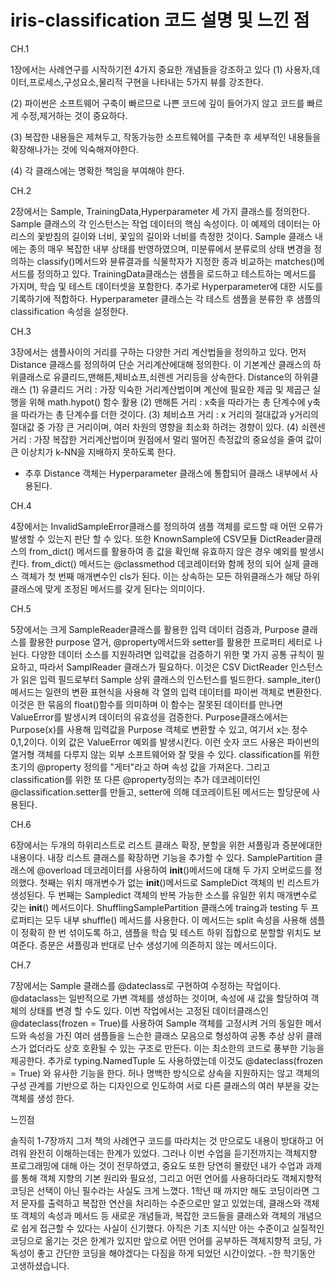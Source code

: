 # iris-classification 코드 설명 및 느낀 점
CH.1

1장에서는 사례연구를 시작하기전 4가지 중요한 개념들을 강조하고 있다
(1) 사용자,데이터,프로세스,구성요소,물리적 구현을 나타내는 5가지 뷰를 강조한다.

(2) 파이썬은 소프트웨어 구축이 빠르므로 나쁜 코드에 깊이 들어가지 않고 코드를 빠르게 수정,제거하는 것이 중요하다.

(3) 복잡한 내용들은 제쳐두고, 작동가능한 소프트웨어를 구축한 후 세부적인 내용들을 확장해나가는 것에 익숙해져야한다.

(4) 각 클래스에는 명확한 책임을 부여해야 한다. 

CH.2 

2장에서는 Sample, TrainingData,Hyperparameter 세 가지 클래스를 정의한다.
Sample 클래스의 각 인스턴스는 작업 데이터의 핵심 속성이다. 이 예제의 데이터는 아리스의 꽃받침의 길이와 너비, 꽃잎의 길이와 너비를 측정한 것이다.
Sample 클래스 내에는 종의 매우 복잡한 내부 상태를 반영하였으며, 미분류에서 분류로의 상태 변경을 정의하는 classify()메서드와 뷴류결과를 식물학자가 지정한 종과 비교하는 matches()메서드를 정의하고 있다.
TrainingData클래스는 샘플을 로드하고 테스트하는 메서드를 가지며, 학습 및 테스트 데이터셋을 포함한다. 추가로 Hyperparameter에 대한 시도를 기록하기에 적합하다. 
Hyperparameter 클래스는 각 테스트 샘플을 분류한 후 샘플의 classification 속성을 설정한다. 

CH.3

3장에서는 샘플사이의 거리를 구하는 다양한 거리 계산법들을 정의하고 있다.
먼저 Distance 클래스를 정의하여 단순 거리계산에대해 정의한다. 이 기본계산 클래스의 하위클래스로 유클리드,맨해튼,체비쇼프,쇠렌센 거리등을 상속한다.
Distance의 하위클래스
(1) 유클리드 거리 : 가장 익숙한 거리계산법이며 계산에 필요한 제곱 및 제곱근 실행을 위해 math.hypot() 함수 활용
(2) 맨해튼 거리 : x축을 따라가는 총 단계수에 y축을 따라가는 총 단계수를 더한 것이다. 
(3) 체비쇼프 거리 : x 거리의 절대값과 y거리의 절대값 중 가장 큰 거리이며, 여러 차원의 영향을 최소화 하려는 경향이 있다.
(4) 쇠렌센 거리 : 가장 복잡한 거리계산법이며 원점에서 멀리 떨어진 측정값의 중요성을 줄여 값이 큰 이상치가 k-NN을 지배하지 못하도록 한다.
* 추후 Distance 객체는 Hyperparameter 클래스에 통합되어 클래스 내부에서 사용된다.

CH.4 

4장에서는 InvalidSampleError클래스를 정의하여 샘플 객체를 로드할 때 어떤 오류가 발생할 수 있는지 판단 할 수 있다.
또한 KnownSample에 CSV모듈 DictReader클래스의 from_dict() 메서드를 활용하여 종 값을 확인해 유효하지 않은 경우 예외를 발생시킨다.
from_dict() 메서드는 @classmethod 데코레이터와 함께 정의 되어 실제 클래스 객체가 첫 번째 매개변수인 cls가 된다. 이는 상속하는 모든 하위클래스가 해당 하위클래스에 맞게 조정된 메서드를 갖게 된다는 의미이다. 

CH.5 

5장에서는 크게 SampleReader클래스를 활용한 입력 데이터 검증과, Purpose 클래스를 활용한 purpose 열거, @property메서드와 setter를 활용한 프로퍼티 세터로 나뉜다.
다양한 데이터 소스를 지원하려면 입력값을 검증하기 위한 몇 가지 공통 규칙이 필요하고, 따라서 SamplReader 클래스가 필요하다. 
이것은 CSV DictReader 인스턴스가 읽은 입력 필드로부터 Sample 상위 클래스의 인스턴스를 빌드한다. sample_iter() 메서드는 일련의 변환 표현식을 사용해 각 열의 입력 데이터를 파이썬 객체로 변환한다. 이것은 한 묶음의 float()함수를 의미하며 이 함수는 잘못된 데이터를 만나면 ValueError를 발생시켜 데이터의 유효성을 검증한다.
Purpose클래스에서는 Purpose(x)를 사용해 입력값을 Purpose 객체로 변환할 수 있고, 여기서 x는 정수 0,1,2이다. 이외 값은 ValueError 예외를 발생시킨다. 이런 숫자 코드 사용은 파이썬의 열거형 객체를 다루지 않는 외부 소프트웨어와 잘 맞을 수 있다.
classification를 위한 초기의 @property 정의를 "게터"라고 하며 속성 값을 가져온다. 그리고 classification를 위한 또 다른 @property정의는 추가 데코레이터인 @classification.setter를 만들고, setter에 의해 데코레이트된 메서드는 할당문에 사용된다.

CH.6

6장에서는 두개의 하위리스트로 리스트 클래스 확장, 분할을 위한 셔플링과 증분에대한 내용이다.
내장 리스트 클래스를 확장하면 기능을 추가할 수 있다. SamplePartition 클래스에 @overload 데코레이터를 사용하여 __init__()메서드에 대해 두 가지 오버로드를 정의했다. 첫째는 위치 매개변수가 없는 __init__()메서드로 SampleDict 객체의 빈 리스트가 생성된다. 두 번째는 Sampledict 객체의 반복 가능한 소스를 유일한 위치 매개변수로 갖는 __init__() 메서드이다.
ShufflingSamplePartition 클래스에 traing과 testing 두 프로퍼티는 모두 내부 shuffle() 메서드를 사용한다. 이 메서드는 split 속성을 사용해 샘플이 정확히 한 번 섞이도록 하고, 샘플을 학습 및 테스트 하위 집합으로 분할할 위치도 보여준다.
증분은 셔플링과 반대로 난수 생성기에 의존하지 않는 메서드이다.

CH.7

7장에서는 Sample 클래스를 @dateclass로 구현하여 수정하는 작업이다. @dataclass는 일반적으로 가변 객체를 생성하는 것이며, 속성에 새 값을 할당하여 객체의 상태를 변경 할 수도 있다. 이번 작업에서는 고정된 데이터클래스인 @dateclass(frozen = True)를 사용하여 Sample 객체를 고정시켜 거의 동일한 메서드와 속성을 가진 여러 샘플들을 느슨한 클래스 모음으로 형성하여 공통 추상 상위 클래스가 없더라도 상호 호환될 수 있는 구조로 만든다. 이는 최소한의 코드로 풍부한 기능을 제공한다. 추가로 typing.NamedTuple 도 사용하였는데 이것도 @dateclass(frozen = True) 와 유사한 기능을 한다. 허나 명백한 방식으로 상속을 지원하지는 않고 객체의 구성 관계를 기반으로 하는 디자인으로 인도하여 서로 다른 클래스의 여러 부분을 갖는 객체를 생성 한다. 

느낀점

솔직히 1-7장까지 그저 책의 사례연구 코드를 따라치는 것 만으로도 내용이 방대하고 어려워 완전히 이해하는데는 한계가 있었다. 그러나 이번 수업을 듣기전까지는 객체지향 프로그래밍에 대해 아는 것이 전무하였고, 중요도 또한 당연히 몰랐던 내가 수업과 과제를 통해  객체 지향의 기본 원리와 필요성, 그리고 어떤 언어를 사용하더라도 객체지향적 코딩은 선택이 아닌 필수라는 사실도 크게 느꼈다. 1학년 때 까지만 해도 코딩이라면 그저 문자를 출력하고 복잡한 연산을 처리하는 수준으로만 알고 있었는데, 클래스와 객체 또 객체의 속성과 메서드 등 새로운 개념들과, 복잡한 코드들을 클래스와 객체의 개념으로 쉽게 접근할 수 있다는 사실이 신기했다. 아직은 기초 지식만 아는 수준이고 실질적인 코딩으로 옮기는 것은 한계가 있지만 앞으로 어떤 언어를 공부하든 객체지향적 코딩, 가독성이 좋고 간단한 코딩을 해야겠다는 다짐을 하게 되었던 시간이었다. 
-한 학기동안 고생하셨습니다.
